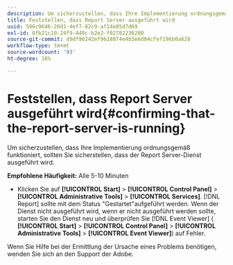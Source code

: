 ```yaml
---
description: Um sicherzustellen, dass Ihre Implementierung ordnungsgemäß funktioniert, sollten Sie sicherstellen, dass der Report Server-Dienst ausgeführt wird.
title: Feststellen, dass Report Server ausgeführt wird
uuid: 596c9646-20d1-4ef7-82c9-af14e05d7d69
exl-id: 8fb21c10-24f9-449c-b2e2-f02782236280
source-git-commit: d9df90242ef96188f4e4b5e6d04cfef196b0a628
workflow-type: tm+mt
source-wordcount: '93'
ht-degree: 16%

---
```


# Feststellen, dass Report Server ausgeführt wird{#confirming-that-the-report-server-is-running}

Um sicherzustellen, dass Ihre Implementierung ordnungsgemäß funktioniert, sollten Sie sicherstellen, dass der Report Server-Dienst ausgeführt wird.

**Empfohlene Häufigkeit:** Alle 5-10 Minuten

* Klicken Sie auf **[!UICONTROL Start]** > **[!UICONTROL Control Panel]** > **[!UICONTROL Administrative Tools]** > **[!UICONTROL Services]**. [!DNL Report] sollte mit dem Status &quot;Gestartet&quot;aufgeführt werden. Wenn der Dienst nicht ausgeführt wird, wenn er nicht ausgeführt werden sollte, starten Sie den Dienst neu und überprüfen Sie [!DNL Event Viewer] ( **[!UICONTROL Start]** > **[!UICONTROL Control Panel]** > **[!UICONTROL Administrative Tools]** > **[!UICONTROL Event Viewer]**) auf Fehler.

Wenn Sie Hilfe bei der Ermittlung der Ursache eines Problems benötigen, wenden Sie sich an den Support der Adobe.
